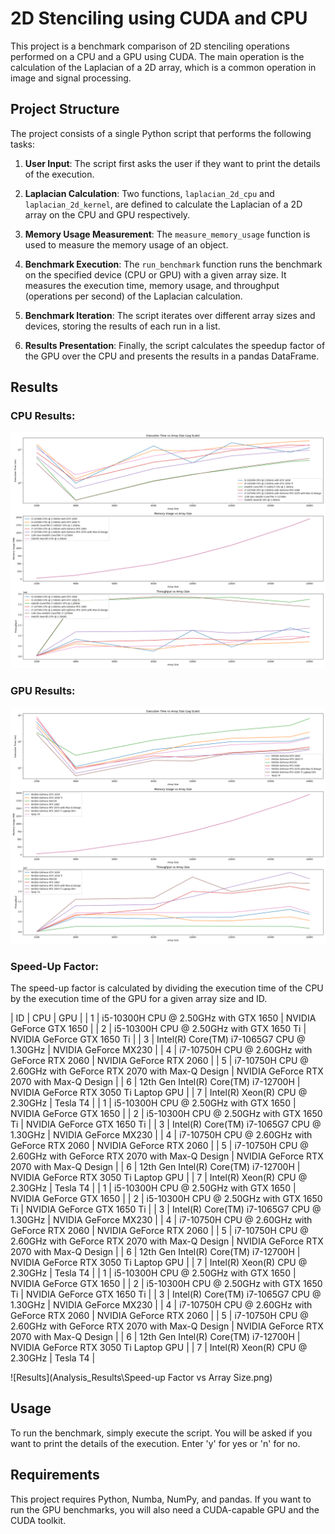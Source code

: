 # 2D Stenciling using CUDA and CPU

This project is a benchmark comparison of 2D stenciling operations performed on a CPU and a GPU using CUDA. The main operation is the calculation of the Laplacian of a 2D array, which is a common operation in image and signal processing.

## Project Structure

The project consists of a single Python script that performs the following tasks:

1. **User Input**: The script first asks the user if they want to print the details of the execution.

2. **Laplacian Calculation**: Two functions, `laplacian_2d_cpu` and `laplacian_2d_kernel`, are defined to calculate the Laplacian of a 2D array on the CPU and GPU respectively.

3. **Memory Usage Measurement**: The `measure_memory_usage` function is used to measure the memory usage of an object.

4. **Benchmark Execution**: The `run_benchmark` function runs the benchmark on the specified device (CPU or GPU) with a given array size. It measures the execution time, memory usage, and throughput (operations per second) of the Laplacian calculation.

5. **Benchmark Iteration**: The script iterates over different array sizes and devices, storing the results of each run in a list.

6. **Results Presentation**: Finally, the script calculates the speedup factor of the GPU over the CPU and presents the results in a pandas DataFrame.

## Results

### CPU Results:
![Results](Analysis_Results/cpu.png)

### GPU Results:
![Results](Analysis_Results/cuda.png)

### Speed-Up Factor:
The speed-up factor is calculated by dividing the execution time of the CPU by the execution time of the GPU for a given array size and ID.

| ID | CPU | GPU |
| 1 | i5-10300H CPU @ 2.50GHz with GTX 1650 | NVIDIA GeForce GTX 1650 |
| 2 | i5-10300H CPU @ 2.50GHz with GTX 1650 Ti | NVIDIA GeForce GTX 1650 Ti |
| 3 | Intel(R) Core(TM) i7-1065G7 CPU @ 1.30GHz | NVIDIA GeForce MX230 |
| 4 | i7-10750H CPU @ 2.60GHz with GeForce RTX 2060 | NVIDIA GeForce RTX 2060 |
| 5 | i7-10750H CPU @ 2.60GHz with GeForce RTX 2070 with Max-Q Design | NVIDIA GeForce RTX 2070 with Max-Q Design |
| 6 | 12th Gen Intel(R) Core(TM) i7-12700H | NVIDIA GeForce RTX 3050 Ti Laptop GPU |
| 7 | Intel(R) Xeon(R) CPU @ 2.30GHz | Tesla T4 |
| 1 | i5-10300H CPU @ 2.50GHz with GTX 1650 | NVIDIA GeForce GTX 1650 |
| 2 | i5-10300H CPU @ 2.50GHz with GTX 1650 Ti | NVIDIA GeForce GTX 1650 Ti |
| 3 | Intel(R) Core(TM) i7-1065G7 CPU @ 1.30GHz | NVIDIA GeForce MX230 |
| 4 | i7-10750H CPU @ 2.60GHz with GeForce RTX 2060 | NVIDIA GeForce RTX 2060 |
| 5 | i7-10750H CPU @ 2.60GHz with GeForce RTX 2070 with Max-Q Design | NVIDIA GeForce RTX 2070 with Max-Q Design |
| 6 | 12th Gen Intel(R) Core(TM) i7-12700H | NVIDIA GeForce RTX 3050 Ti Laptop GPU |
| 7 | Intel(R) Xeon(R) CPU @ 2.30GHz | Tesla T4 |
| 1 | i5-10300H CPU @ 2.50GHz with GTX 1650 | NVIDIA GeForce GTX 1650 |
| 2 | i5-10300H CPU @ 2.50GHz with GTX 1650 Ti | NVIDIA GeForce GTX 1650 Ti |
| 3 | Intel(R) Core(TM) i7-1065G7 CPU @ 1.30GHz | NVIDIA GeForce MX230 |
| 4 | i7-10750H CPU @ 2.60GHz with GeForce RTX 2060 | NVIDIA GeForce RTX 2060 |
| 5 | i7-10750H CPU @ 2.60GHz with GeForce RTX 2070 with Max-Q Design | NVIDIA GeForce RTX 2070 with Max-Q Design |
| 6 | 12th Gen Intel(R) Core(TM) i7-12700H | NVIDIA GeForce RTX 3050 Ti Laptop GPU |
| 7 | Intel(R) Xeon(R) CPU @ 2.30GHz | Tesla T4 |
| 1 | i5-10300H CPU @ 2.50GHz with GTX 1650 | NVIDIA GeForce GTX 1650 |
| 2 | i5-10300H CPU @ 2.50GHz with GTX 1650 Ti | NVIDIA GeForce GTX 1650 Ti |
| 3 | Intel(R) Core(TM) i7-1065G7 CPU @ 1.30GHz | NVIDIA GeForce MX230 |
| 4 | i7-10750H CPU @ 2.60GHz with GeForce RTX 2060 | NVIDIA GeForce RTX 2060 |
| 5 | i7-10750H CPU @ 2.60GHz with GeForce RTX 2070 with Max-Q Design | NVIDIA GeForce RTX 2070 with Max-Q Design |
| 6 | 12th Gen Intel(R) Core(TM) i7-12700H | NVIDIA GeForce RTX 3050 Ti Laptop GPU |
| 7 | Intel(R) Xeon(R) CPU @ 2.30GHz | Tesla T4 |

![Results](Analysis_Results\Speed-up Factor vs Array Size.png)

## Usage

To run the benchmark, simply execute the script. You will be asked if you want to print the details of the execution. Enter 'y' for yes or 'n' for no.

## Requirements

This project requires Python, Numba, NumPy, and pandas. If you want to run the GPU benchmarks, you will also need a CUDA-capable GPU and the CUDA toolkit.
